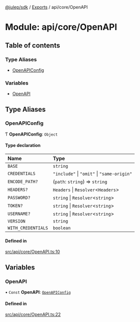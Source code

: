 [@julep/sdk](../README.md) / [Exports](../modules.md) / api/core/OpenAPI

# Module: api/core/OpenAPI

## Table of contents

### Type Aliases

- [OpenAPIConfig](api_core_OpenAPI.md#openapiconfig)

### Variables

- [OpenAPI](api_core_OpenAPI.md#openapi)

## Type Aliases

### OpenAPIConfig

Ƭ **OpenAPIConfig**: `Object`

#### Type declaration

| Name | Type |
| :------ | :------ |
| `BASE` | `string` |
| `CREDENTIALS` | ``"include"`` \| ``"omit"`` \| ``"same-origin"`` |
| `ENCODE_PATH?` | (`path`: `string`) => `string` |
| `HEADERS?` | `Headers` \| `Resolver`\<`Headers`\> |
| `PASSWORD?` | `string` \| `Resolver`\<`string`\> |
| `TOKEN?` | `string` \| `Resolver`\<`string`\> |
| `USERNAME?` | `string` \| `Resolver`\<`string`\> |
| `VERSION` | `string` |
| `WITH_CREDENTIALS` | `boolean` |

#### Defined in

[src/api/core/OpenAPI.ts:10](https://github.com/julep-ai/julep/blob/035e7f91b35da5c19151875490e535b6923a07fe/sdks/ts/src/api/core/OpenAPI.ts#L10)

## Variables

### OpenAPI

• `Const` **OpenAPI**: [`OpenAPIConfig`](api_core_OpenAPI.md#openapiconfig)

#### Defined in

[src/api/core/OpenAPI.ts:22](https://github.com/julep-ai/julep/blob/035e7f91b35da5c19151875490e535b6923a07fe/sdks/ts/src/api/core/OpenAPI.ts#L22)
